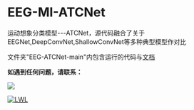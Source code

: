 # EEG-MI-ATCNet
运动想象分类模型---ATCNet，源代码融合了关于EEGNet,DeepConvNet,ShallowConvNet等多种典型模型作对比

文件夹"EEG-ATCNet-main"内包含运行的代码与[文档](https://github.com/lwlBCI/ER-4D-CRNN/blob/main/4D-CRNN/4D-CRNN.md)

**如遇到任何问题，请联系：**

[![](https://img.shields.io/badge/163邮箱-D14836?style=for-the-badge&logo=gmail&logoColor=white)](https://i.postimg.cc/g0gM3hH3/1111.png)

[![LWL](https://img.shields.io/badge/RusswestDG-07c160?style=for-the-badge&logo=wechat&logoColor=white)](https://i.postimg.cc/LXcg7zBX/mmexport1674648171838.jpg)
